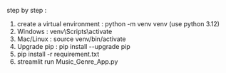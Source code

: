 step by step : 
1) create a virtual environment : python -m venv venv (use python 3.12)
2) Windows : venv\Scripts\activate
3) Mac/Linux : source venv/bin/activate
4) Upgrade pip : pip install --upgrade pip
5) pip install -r requirement.txt
6) streamlit run Music_Genre_App.py
